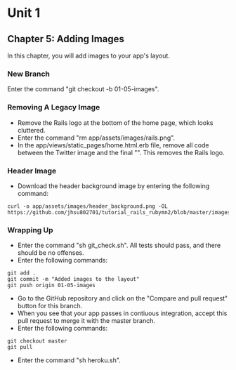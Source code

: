 # Unit 1
## Chapter 5: Adding Images

In this chapter, you will add images to your app's layout.

### New Branch
Enter the command "git checkout -b 01-05-images".

### Removing A Legacy Image
* Remove the Rails logo at the bottom of the home page, which looks cluttered.
* Enter the command "rm app/assets/images/rails.png".
* In the app/views/static_pages/home.html.erb file, remove all code between the Twitter image and the final "</div>".  This removes the Rails logo.

### Header Image
* Download the header background image by entering the following command:
```
curl -o app/assets/images/header_background.png -OL https://github.com/jhsu802701/tutorial_rails_rubymn2/blob/master/images/header_background.png
```

### Wrapping Up
* Enter the command "sh git_check.sh".  All tests should pass, and there should be no offenses.
* Enter the following commands:
```
git add .
git commit -m "Added images to the layout"
git push origin 01-05-images
```
* Go to the GitHub repository and click on the "Compare and pull request" button for this branch.
* When you see that your app passes in contiuous integration, accept this pull request to merge it with the master branch.
* Enter the following commands:
```
git checkout master
git pull
```
* Enter the command "sh heroku.sh".
